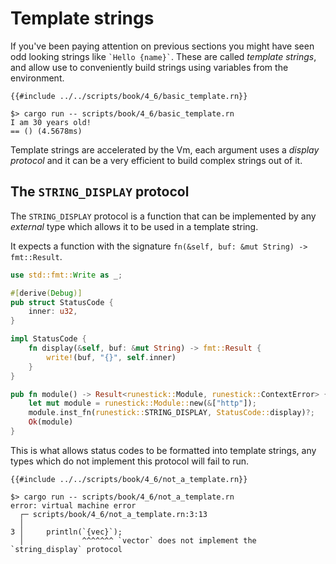 # Template strings

If you've been paying attention on previous sections you might have seen odd
looking strings like `` `Hello {name}` ``. These are called *template strings*,
and allow use to conveniently build strings using variables from the
environment.

```rust,noplaypen
{{#include ../../scripts/book/4_6/basic_template.rn}}
```

```text
$> cargo run -- scripts/book/4_6/basic_template.rn
I am 30 years old!
== () (4.5678ms)
```

Template strings are accelerated by the Vm, each argument uses a *display
protocol* and it can be a very efficient to build complex strings out of it.

## The `STRING_DISPLAY` protocol

The `STRING_DISPLAY` protocol is a function that can be implemented by any
*external* type which allows it to be used in a template string.

It expects a function with the signature `fn(&self, buf: &mut String) -> fmt::Result`.

```rust
use std::fmt::Write as _;

#[derive(Debug)]
pub struct StatusCode {
    inner: u32,
}

impl StatusCode {
    fn display(&self, buf: &mut String) -> fmt::Result {
        write!(buf, "{}", self.inner)
    }
}

pub fn module() -> Result<runestick::Module, runestick::ContextError> {
    let mut module = runestick::Module::new(&["http"]);
    module.inst_fn(runestick::STRING_DISPLAY, StatusCode::display)?;
    Ok(module)
}
```

This is what allows status codes to be formatted into template strings, any
types which do not implement this protocol will fail to run.

```rust,noplaypen
{{#include ../../scripts/book/4_6/not_a_template.rn}}
```

```text
$> cargo run -- scripts/book/4_6/not_a_template.rn
error: virtual machine error
  ┌─ scripts/book/4_6/not_a_template.rn:3:13
  │
3 │     println(`{vec}`);
  │             ^^^^^^^ `vector` does not implement the `string_display` protocol
```